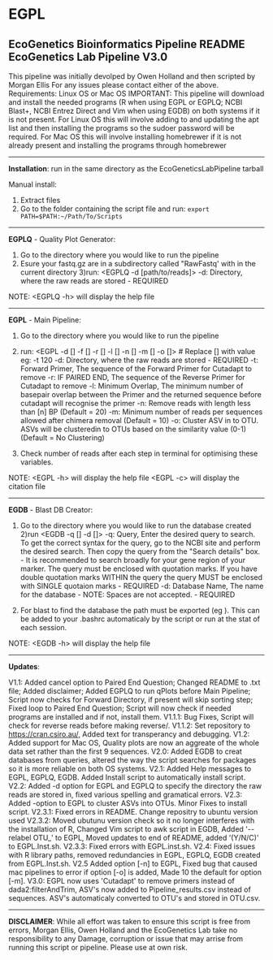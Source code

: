# EGPL
EcoGenetics Bioinformatics Pipeline
README
EcoGenetics Lab Pipeline V3.0
-------------------------------------------------------------------------------------------------------------------------------------------
This pipeline was initially devolped by Owen Holland and then scripted by Morgan Ellis
For any issues please contact either of the above.
Requirements:
Linux OS or Mac OS
IMPORTANT: This pipeline will download and install the needed programs (R when using EGPL or EGPLQ; NCBI Blast+, NCBI Entrez Direct and Vim when using EGDB) on both systems if it is not present. For Linux OS this will involve adding to and updating the apt list and then installing the programs so the sudoer password will be required. For Mac OS this will involve installing homebrewer if it is not already present and installing the programs through homebrewer

-------------------------------------------------------------------------------------------------------------------------------------------
**Installation**:
run <bash EGPL.Inst.sh> in the same directory as the EcoGeneticsLabPipeline tarball

Manual install:
1) Extract files
2) Go to the folder containing the script file and run:
`export PATH=$PATH:~/Path/To/Scripts`

-------------------------------------------------------------------------------------------------------------------------------------------
**EGPLQ** - Quality Plot Generator:

1) Go to the directory where you would like to run the pipeline
2) Esure your fastq.gz are in a subdirectory called "RawFastq' with in the current directory
3)run:
<EGPLQ -d [path/to/reads]>
-d: Directory, where the raw reads are stored - REQUIRED

NOTE: <EGPLQ -h> will display the help file

-------------------------------------------------------------------------------------------------------------------------------------------
**EGPL** - Main Pipeline:

1) Go to the directory where you would like to run the pipeline
2) run:
<EGPL -d [] -f [] -r [] -l [] -n [] -m [] -o []> # Replace [] with value eg: -t 120
-d: Directory, where the raw reads are stored - REQUIRED
-t: Forward Primer, The sequence of the Forward Primer for Cutadapt to remove
-r: IF PAIRED END, The sequence of the Reverse Primer for Cutadapt to remove
-l: Minimum Overlap, The minimum number of basepair overlap between the Primer and the returned sequence before cutadapt will recognise the primer
-n: Remove reads with length less than [n] BP (Default = 20)
-m: Minimum number of reads per sequences allowed after chimera removal (Default = 10)
-o: Cluster ASV in to OTU. ASVs will be clusteredin to OTUs based on the similarity value (0-1) (Default = No Clustering)

3) Check number of reads after each step in terminal for optimising these variables.

NOTE: <EGPL -h> will display the help file
      <EGPL -c> will display the citation file	

-------------------------------------------------------------------------------------------------------------------------------------------
**EGDB** - Blast DB Creator:

1) Go to the directory where you would like to run the database created
2)run
<EGDB -q [] -d []>
-q: Query, Enter the desired query to search. To get the correct syntax for the query, go to the NCBI site and perform the desired search. Then copy the query from the "Search details" box. - It is recommended to search broadly for your gene region of your marker. The query must be enclosed with quotation marks. If you have double quotation marks WITHIN the query the query MUST be enclosed with SINGLE quotaion marks - REQUIRED
-d: Database Name, The name for the database - NOTE: Spaces are not accepted. - REQUIRED

3) For blast to find the database the path must be exported (eg <export BLASTDB=/path/to/database/>). This can be added to your .bashrc automaticaly by the script or run at the stat of each session.

NOTE: <EGDB -h> will display the help file

-------------------------------------------------------------------------------------------------------------------------------------------
**Updates**:
 
V1.1: Added cancel option to Paired End Question; Changed README to .txt file; Added disclaimer; Added EGPLQ to run qPlots before Main Pipeline; Script now checks for Forward Directory, if present will skip sorting step; Fixed loop to Paired End Question; Script will now check if needed programs are installed and if not, install them. 
V1.1.1: Bug Fixes, Script will check for reverse reads before making reverse/. 
V1.1.2: Set repository to https://cran.csiro.au/, Added text for transperancy and debugging.
V1.2: Added support for Mac OS, Quality plots are now an aggreate of the whole data set rather than the first 9 sequences.
V2.0: Added EGDB to creat databases from queries, altered the way the script searches for packages so it is more reliable on both OS systems.
V2.1: Added Help messages to EGPL, EGPLQ, EGDB. Added Install script to automatically install script.
V2.2: Added -d option for EGPL and EGPLQ to specify the directory the raw reads are stored in, fixed various spelling and gramatical errors.
V2.3: Added -option to EGPL to cluster ASVs into OTUs. Minor Fixes to install script.
V2.3.1: Fixed errors in README. Change repositry to ubuntu version used
V2.3.2: Moved ubutunu version check so it no longer interferes with the installation of R, Changed Vim script to awk script in EGDB, Added '--relabel OTU_' to EGPL, Moved updates to end of README, added '(Y/N/C)' to EGPL.Inst.sh.
V2.3.3: Fixed errors with EGPL.inst.sh.
V2.4: Fixed issues with R library paths, removed redundancies in EGPL, EGPLQ, EGDB created from EGPL.Inst.sh.
V2.5 Added option [-n] to EGPL, Fixed bug that caused mac pipelines to error if option [-o] is added, Made 10 the default for option [-m].
V3.0: EGPL now uses 'Cutadapt' to remove primers instead of dada2:filterAndTrim, ASV's now added to Pipeline_results.csv instead of sequences. ASV's automaticaly converted to OTU's and stored in OTU.csv.

-------------------------------------------------------------------------------------------------------------------------------------------
**DISCLAIMER**: While all effort was taken to ensure this script is free from errors, Morgan Ellis, Owen Holland and the EcoGenetics Lab take no responsibility to any Damage, corruption or issue that may arrise from running this script or pipeline. Please use at own risk.

